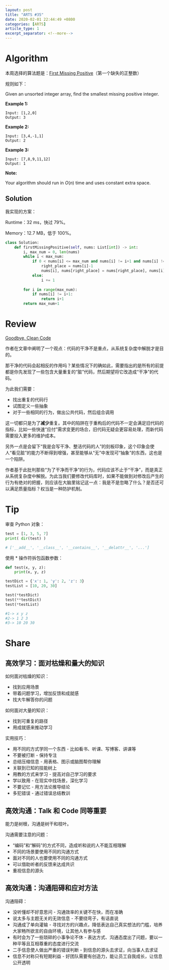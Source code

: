 ```yaml
---
layout: post
title: "ARTS #35"
date: 2020-02-01 22:44:49 +0800
categories: [ARTS]
article_type: 1
excerpt_separator: <!--more-->
---
```



# Algorithm

本周选择的算法题是：[First Missing Positive](<https://leetcode.com/problems/first-missing-positive/>)（第一个缺失的正整数）

<!--more-->

规则如下：

Given an unsorted integer array, find the smallest missing positive integer.

**Example 1:**

```
Input: [1,2,0]
Output: 3
```

**Example 2:**

```
Input: [3,4,-1,1]
Output: 2
```

**Example 3:**

```
Input: [7,8,9,11,12]
Output: 1
```

**Note:**

Your algorithm should run in *O*(*n*) time and uses constant extra space.

## Solution

我实现的方案：

Runtime：32 ms，快过 79%。

Memory：12.7 MB，低于 100%。

```python
class Solution:
    def firstMissingPositive(self, nums: List[int]) -> int:
        i, max_num = 0, len(nums)
        while i < max_num:
            if 0 < nums[i] <= max_num and nums[i] != i+1 and nums[i] != nums[nums[i]-1]:
                right_place = nums[i]-1
                nums[i], nums[right_place] = nums[right_place], nums[i]
            else:
                i += 1
        
        for i in range(max_num):
            if nums[i] != i+1:
                return i+1
        return max_num+1
```


# Review

[Goodbye, Clean Code](https://overreacted.io/goodbye-clean-code/)

作者在文章中阐明了一个观点：代码的干净不是重点，从系统复杂度中解脱才是目的。

那干净的代码会起相反的作用吗？某些情况下的确如此，需要指出的是所有的前提都是你先发现了一些包含大量重复的“脏”代码，然后期望将它改造成“干净”的代码。

为此我们需要：

- 找出重复的代码行
- 试图定义一些抽象
- 对于一些相同的行为，做出公共代码，然后组合调用

这一切都只是为了**减少**重复。其中的陷阱在于重构后的代码不一定会满足旧代码的指标，比如一些快速“应付”需求变更的场合，旧代码无疑会更容易处理，而新代码需要投入更多的维护成本。

另外一点是会留下“我是会写干净、整洁代码的人”的刻板印象，这个印象会使人“看见脏”的能力不断得到增强，甚至能够从“无”中发现可“抽象”的东西，这也是一个陷阱。

作者基于此批判那些“为了干净而干净”的行为，代码应该不止于“干净”，而是真正从系统复杂度中解脱。为此当我们要修改代码库时，如果不能做到对修改后产生的行为有绝对的把握，则应该在大脑里铭记这一点：我是不是忽略了什么？是否还可以满足质量指标？权当是一种防护机制。

# Tip

审查 Python 对象：

```python
test = [1, 3, 5, 7]
print( dir(test) )

# ['__add__', '__class__', '__contains__', '__delattr__', '...']
```

使用 * 操作符拆包函数参数：

```python
def test(x, y, z):
	print(x, y, z)

testDict = {'x': 1, 'y': 2, 'z': 3} 
testList = [10, 20, 30]

test(*testDict)
test(**testDict)
test(*testList)

#1-> x y z
#2-> 1 2 3
#3-> 10 20 30
```

# Share

## 高效学习：面对枯燥和量大的知识

如何面对枯燥的知识：

- 找到应用场景
- 带着问题学习，增加反馈和成就感
- 找大牛解答你的问题

如何面对大量的知识：

- 找到可重复的路径
- 用成就感来推动学习

实用技巧：

- 用不同的方式学同一个东西 - 比如看书、听课、写博客、讲课等
- 不要被打断 - 保持专注
- 总结压缩信息 - 用表格、图示或脑图帮你理解
- 关联到已知的技能树上
- 用教的方式来学习 - 提高对自己学习的要求
- 学以致用 - 在现实中找场景，深化学习
- 不要记忆 - 用方法论推导结论
- 多犯错误 - 通过错误总结教训



## 高效沟通：Talk 和 Code 同等重要

能力是树根，沟通是树干和枝叶。

沟通需要注意的问题：

- “编码”和“解码”的方式不同，造成听和说的人不能互相理解
- 不同的场景要使用不同的沟通方式
- 面对不同的人也要使用不同的沟通方式
- 可以借助听者的反馈来达成共识
- 重视信息的源头



## 高效沟通：沟通阻碍和应对方法

沟通阻碍：

- 没听懂却不好意思问 - 沟通效率的关键不在快，而在准确
- 说太多与主题无关的无效信息 - 不要绕弯子，有话直说
- 沟通成了单向灌输 - 寻找对方的兴趣点，降低表达自己真实想法的门槛，培养大家畅所欲言的自由环境，让其他人有参与感
- 有时会为了一些琐碎的小事争论不休 - 表达方式、沟通态度出了问题，要以一种平等且互相尊重的态度进行交流
- 二手信息使人做出严重的错误判断 - 到信息的源头去求证，向当事人去求证
- 信息不对称只有短期利益 - 好团队需要有创造力，能让员工自我成长，让信息公开透明